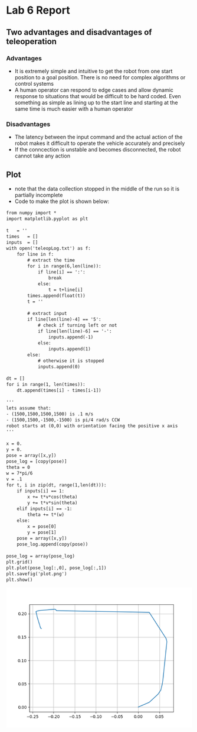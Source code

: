 # Lab 6 Report

## Two advantages and disadvantages of teleoperation
### Advantages
- It is extremely simple and intuitive to get the robot from one start position to a goal position. There is no need for complex algorithms or control systems
- A human operator can respond to edge cases and allow dynamic response to situations that would be difficult to be hard coded. Even something as simple as lining up to the start line and starting at the same time is much easier with a human operator
### Disadvantages
- The latency between the input command and the actual action of the robot makes it difficult to operate the vehicle accurately and precisely
- If the conncection is unstable and becomes disconnected, the robot cannot take any action

## Plot
- note that the data collection stopped in the middle of the run so it is partially incomplete
- Code to make the plot is shown below:
```
from numpy import *
import matplotlib.pyplot as plt

t 	= ''
times 	= []
inputs 	= []
with open('teleopLog.txt') as f:
	for line in f:
		# extract the time
		for i in range(6,len(line)):
			if line[i] == ':':
				break
			else:
				t = t+line[i]
		times.append(float(t))
		t = ''

		# extract input
		if line[len(line)-4] == '5':
			# check if turning left or not
			if line[len(line)-6] == '-':
				inputs.append(-1)
			else:
				inputs.append(1)
		else:
			# otherwise it is stopped
			inputs.append(0)
		
dt = []
for i in range(1, len(times)):
	dt.append(times[i] - times[i-1])

'''
lets assume that:
- (1500,1500,1500,1500) is .1 m/s
- (1500,1500,-1500,-1500) is pi/4 rad/s CCW
robot starts at (0,0) with orientation facing the positive x axis
'''

x = 0.
y = 0.
pose = array([x,y])
pose_log = [copy(pose)]
theta = 0
w = 7*pi/6
v = .1
for t, i in zip(dt, range(1,len(dt))):
	if inputs[i] == 1:
		x += t*v*cos(theta)
		y += t*v*sin(theta)
	elif inputs[i] == -1:
		theta += t*(w)
	else:
		x = pose[0]
		y = pose[1]
	pose = array([x,y])
	pose_log.append(copy(pose))

pose_log = array(pose_log)
plt.grid()
plt.plot(pose_log[:,0], pose_log[:,1])
plt.savefig('plot.png')
plt.show()
```
![image](plot.png "trajectory")
